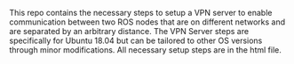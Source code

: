 This repo contains the necessary steps to setup a VPN server to enable communication between two ROS nodes that are on different networks and are separated by an arbitrary distance.
The VPN Server steps are specifically for Ubuntu 18.04 but can be tailored to other OS versions through minor modifications.
All necessary setup steps are in the html file.